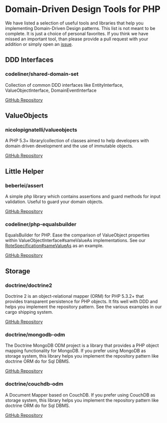 # Domain-Driven Design Tools for PHP

We have listed a selection of useful tools and libraries that help you implementing Domain-Driven Design patterns.
This list is not meant to be complete. It is just a choice of personal favorites.
If you think we have missed an important tool, than please provide a pull request with your addition or simply open an [issue](https://github.com/codeliner/php-ddd-cargo-sample/issues).

## DDD Interfaces

### codeliner/shared-domain-set
Collection of common DDD interfaces like EntityInterface, ValueObjectInterface, DomainEventInterface

[GitHub Repository](https://github.com/codeliner/shared-domain-set)

## ValueObjects

### nicolopignatelli/valueobjects
A PHP 5.3+ library/collection of classes aimed to help developers with domain driven development and the use of immutable objects.

[GitHub Repository](https://github.com/nicolopignatelli/valueobjects)


## Little Helper

### beberlei/assert
A simple php library which contains assertions and guard methods for input validation. Useful to guard your domain objects.

[GitHub Repository](https://github.com/beberlei/assert)

### codeliner/php-equalsbuilder
EqualsBuilder for PHP. Ease the comparison of ValueObject properties within ValueObjectInterface#sameValueAs implementations.
See our [RoteSpecification#sameValueAs](https://github.com/codeliner/php-ddd-cargo-sample/blob/master/module/Application/src/Application/Domain/Model/Cargo/RouteSpecification.php) as an example.

[GitHub Repository](https://github.com/codeliner/php-equalsbuilder)

## Storage

### doctrine/doctrine2
Doctrine 2 is an object-relational mapper (ORM) for PHP 5.3.2+ that provides transparent persistence for PHP objects. It fits well with DDD and helps you implement the repository pattern. See the various examples in our cargo shipping system.

[GitHub Repository](https://github.com/doctrine/doctrine2)

### doctrine/mongodb-odm
The Doctrine MongoDB ODM project is a library that provides a PHP object mapping functionality for MongoDB. If you prefer using MongoDB as storage system, this library helps you implement the repository pattern like doctrine ORM do for Sql DBMS.

[GitHub Repository](https://github.com/doctrine/mongodb-odm)

### doctrine/couchdb-odm
A Document Mapper based on CouchDB. If you prefer using CouchDB as storage system, this library helps you implement the repository pattern like doctrine ORM do for Sql DBMS.

[GitHub Repository](https://github.com/doctrine/couchdb-odm)